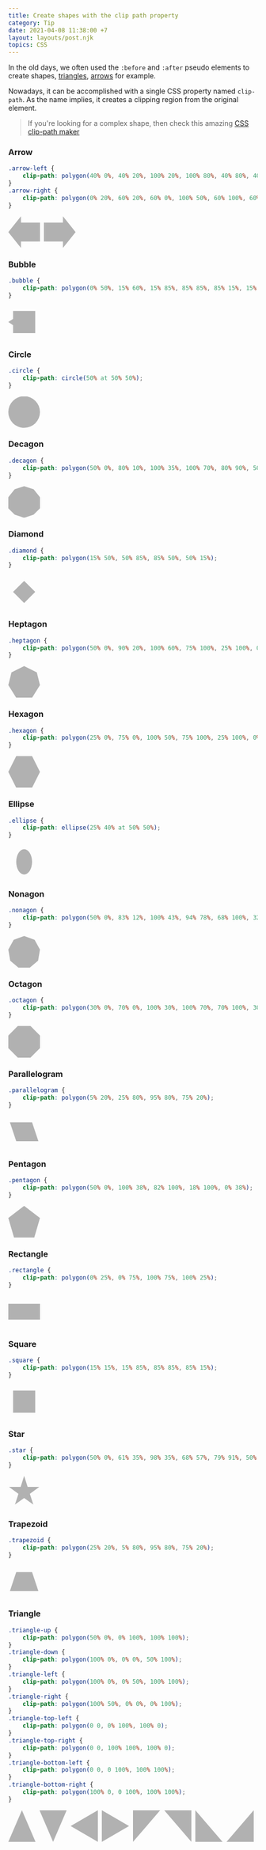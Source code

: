 ```yaml
---
title: Create shapes with the clip path property
category: Tip
date: 2021-04-08 11:38:00 +7
layout: layouts/post.njk
topics: CSS
---
```


In the old days, we often used the `:before` and `:after` pseudo elements to create shapes, [triangles](https://csslayout.io/patterns/triangle-buttons), [arrows](https://csslayout.io/patterns/arrow-buttons) for example.

Nowadays, it can be accomplished with a single CSS property named `clip-path`. As the name implies, it creates a clipping region from the original element.

> If you're looking for a complex shape, then check this amazing [CSS clip-path maker](https://bennettfeely.com/clippy)

<style>
.demo__shape {
    background: rgba(0, 0, 0, .3);
    height: 4rem;
    margin-right: 0.5rem;
    width: 4rem;
}
.demo__shape--arrow-left {
    clip-path: polygon(40% 0%, 40% 20%, 100% 20%, 100% 80%, 40% 80%, 40% 100%, 0% 50%);
}
.demo__shape--arrow-right {
    clip-path: polygon(0% 20%, 60% 20%, 60% 0%, 100% 50%, 60% 100%, 60% 80%, 0% 80%);
}
.demo__shape--bubble {
    clip-path: polygon(0% 50%, 15% 60%, 15% 85%, 85% 85%, 85% 15%, 15% 15%, 15% 40%);
}
.demo__shape--circle {
    clip-path: circle(50% at 50% 50%);
}
.demo__shape--decagon {
    clip-path: polygon(50% 0%, 80% 10%, 100% 35%, 100% 70%, 80% 90%, 50% 100%, 20% 90%, 0% 70%, 0% 35%, 20% 10%);
}
.demo__shape--diamond {
    clip-path: polygon(15% 50%, 50% 85%, 85% 50%, 50% 15%);
}
.demo__shape--ellipse {
    clip-path: ellipse(25% 40% at 50% 50%);
}
.demo__shape--heptagon {
    clip-path: polygon(50% 0%, 90% 20%, 100% 60%, 75% 100%, 25% 100%, 0% 60%, 10% 20%);
}
.demo__shape--hexagon {
    clip-path: polygon(25% 0%, 75% 0%, 100% 50%, 75% 100%, 25% 100%, 0% 50%);
}
.demo__shape--nonagon {
    clip-path: polygon(50% 0%, 83% 12%, 100% 43%, 94% 78%, 68% 100%, 32% 100%, 6% 78%, 0% 43%, 17% 12%);
}
.demo__shape--octagon {
    clip-path: polygon(30% 0%, 70% 0%, 100% 30%, 100% 70%, 70% 100%, 30% 100%, 0% 70%, 0% 30%);
}
.demo__shape--parallelogram {
    clip-path: polygon(5% 20%, 25% 80%, 95% 80%, 75% 20%);
}
.demo__shape--pentagon {
    clip-path: polygon(50% 0%, 100% 38%, 82% 100%, 18% 100%, 0% 38%);
}
.demo__shape--rectangle {
    clip-path: polygon(0% 25%, 0% 75%, 100% 75%, 100% 25%);
}
.demo__shape--square {
    clip-path: polygon(15% 15%, 15% 85%, 85% 85%, 85% 15%);
}
.demo__shape--star {
    clip-path: polygon(50% 0%, 61% 35%, 98% 35%, 68% 57%, 79% 91%, 50% 70%, 21% 91%, 32% 57%, 2% 35%, 39% 35%);
}
.demo__shape--trapezoid {
    clip-path: polygon(25% 20%, 5% 80%, 95% 80%, 75% 20%);
}
.demo__shape--triangle-up {
    clip-path: polygon(50% 0%, 0% 100%, 100% 100%);
}
.demo__shape--triangle-down {
    clip-path: polygon(100% 0%, 0% 0%, 50% 100%);
}
.demo__shape--triangle-left {
    clip-path: polygon(100% 0%, 0% 50%, 100% 100%);
}
.demo__shape--triangle-right {
    clip-path: polygon(100% 50%, 0% 0%, 0% 100%);
}
.demo__shape--triangle-top-left {
    clip-path: polygon(0 0, 0% 100%, 100% 0);
}
.demo__shape--triangle-top-right {
    clip-path: polygon(0 0, 100% 100%, 100% 0);
}
.demo__shape--triangle-bottom-left {
    clip-path: polygon(0 0, 0 100%, 100% 100%);
}
.demo__shape--triangle-bottom-right {
    clip-path: polygon(100% 0, 0 100%, 100% 100%);
}
</style>

### Arrow

```css
.arrow-left {
    clip-path: polygon(40% 0%, 40% 20%, 100% 20%, 100% 80%, 40% 80%, 40% 100%, 0% 50%);
}
.arrow-right {
    clip-path: polygon(0% 20%, 60% 20%, 60% 0%, 100% 50%, 60% 100%, 60% 80%, 0% 80%);
}
```

<div style="display: flex; align-items: center">
    <div class="demo__shape demo__shape--arrow-left"></div>
    <div class="demo__shape demo__shape--arrow-right"></div>
</div>

### Bubble

```css
.bubble {
    clip-path: polygon(0% 50%, 15% 60%, 15% 85%, 85% 85%, 85% 15%, 15% 15%, 15% 40%);
}
```

<div class="demo__shape demo__shape--bubble"></div>

### Circle

```css
.circle {
    clip-path: circle(50% at 50% 50%);
}
```

<div class="demo__shape demo__shape--circle"></div>

### Decagon

```css
.decagon {
    clip-path: polygon(50% 0%, 80% 10%, 100% 35%, 100% 70%, 80% 90%, 50% 100%, 20% 90%, 0% 70%, 0% 35%, 20% 10%);
}
```

<div class="demo__shape demo__shape--decagon"></div>

### Diamond

```css
.diamond {
    clip-path: polygon(15% 50%, 50% 85%, 85% 50%, 50% 15%);
}
```

<div class="demo__shape demo__shape--diamond"></div>

### Heptagon

```css
.heptagon {
    clip-path: polygon(50% 0%, 90% 20%, 100% 60%, 75% 100%, 25% 100%, 0% 60%, 10% 20%);
}
```

<div class="demo__shape demo__shape--heptagon"></div>

### Hexagon

```css
.hexagon {
    clip-path: polygon(25% 0%, 75% 0%, 100% 50%, 75% 100%, 25% 100%, 0% 50%);
}
```

<div class="demo__shape demo__shape--hexagon"></div>

### Ellipse

```css
.ellipse {
    clip-path: ellipse(25% 40% at 50% 50%);
}
```

<div class="demo__shape demo__shape--ellipse"></div>

### Nonagon

```css
.nonagon {
    clip-path: polygon(50% 0%, 83% 12%, 100% 43%, 94% 78%, 68% 100%, 32% 100%, 6% 78%, 0% 43%, 17% 12%);
}
```

<div class="demo__shape demo__shape--nonagon"></div>

### Octagon

```css
.octagon {
    clip-path: polygon(30% 0%, 70% 0%, 100% 30%, 100% 70%, 70% 100%, 30% 100%, 0% 70%, 0% 30%);
}
```

<div class="demo__shape demo__shape--octagon"></div>

### Parallelogram

```css
.parallelogram {
    clip-path: polygon(5% 20%, 25% 80%, 95% 80%, 75% 20%);
}
```

<div class="demo__shape demo__shape--parallelogram"></div>

### Pentagon

```css
.pentagon {
    clip-path: polygon(50% 0%, 100% 38%, 82% 100%, 18% 100%, 0% 38%);
}
```

<div class="demo__shape demo__shape--pentagon"></div>

### Rectangle

```css
.rectangle {
    clip-path: polygon(0% 25%, 0% 75%, 100% 75%, 100% 25%);
}
```

<div class="demo__shape demo__shape--rectangle"></div>

### Square

```css
.square {
    clip-path: polygon(15% 15%, 15% 85%, 85% 85%, 85% 15%);
}
```

<div class="demo__shape demo__shape--square"></div>

### Star

```css
.star {
    clip-path: polygon(50% 0%, 61% 35%, 98% 35%, 68% 57%, 79% 91%, 50% 70%, 21% 91%, 32% 57%, 2% 35%, 39% 35%);
}
```

<div class="demo__shape demo__shape--star"></div>

### Trapezoid

```css
.trapezoid {
    clip-path: polygon(25% 20%, 5% 80%, 95% 80%, 75% 20%);
}
```

<div class="demo__shape demo__shape--trapezoid"></div>

### Triangle

```css
.triangle-up {
    clip-path: polygon(50% 0%, 0% 100%, 100% 100%);
}
.triangle-down {
    clip-path: polygon(100% 0%, 0% 0%, 50% 100%);
}
.triangle-left {
    clip-path: polygon(100% 0%, 0% 50%, 100% 100%);
}
.triangle-right {
    clip-path: polygon(100% 50%, 0% 0%, 0% 100%);
}
.triangle-top-left {
    clip-path: polygon(0 0, 0% 100%, 100% 0);
}
.triangle-top-right {
    clip-path: polygon(0 0, 100% 100%, 100% 0);
}
.triangle-bottom-left {
    clip-path: polygon(0 0, 0 100%, 100% 100%);
}
.triangle-bottom-right {
    clip-path: polygon(100% 0, 0 100%, 100% 100%);
}
```

<div style="display: flex; align-items: center">
    <div class="demo__shape demo__shape--triangle-up"></div>
    <div class="demo__shape demo__shape--triangle-down"></div>
    <div class="demo__shape demo__shape--triangle-left"></div>
    <div class="demo__shape demo__shape--triangle-right"></div>
    <div class="demo__shape demo__shape--triangle-top-left"></div>
    <div class="demo__shape demo__shape--triangle-top-right"></div>
    <div class="demo__shape demo__shape--triangle-bottom-left"></div>
    <div class="demo__shape demo__shape--triangle-bottom-right"></div>
</div>
